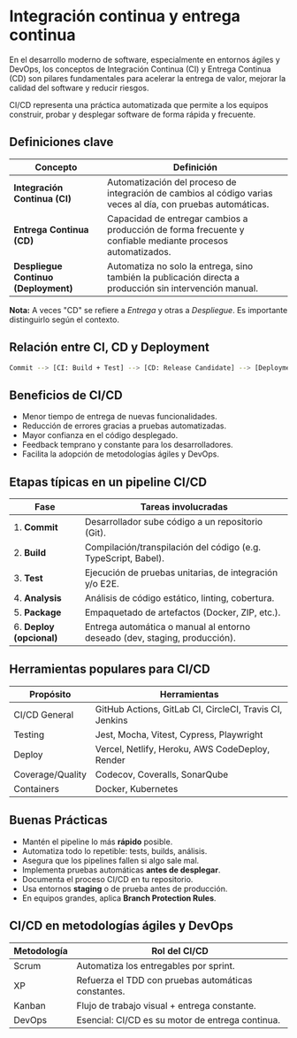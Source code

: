 # **Integración continua y entrega continua**

En el desarrollo moderno de software, especialmente en entornos ágiles y DevOps, los conceptos de Integración Continua (CI) y Entrega Continua (CD) son pilares fundamentales para acelerar la entrega de valor, mejorar la calidad del software y reducir riesgos.

CI/CD representa una práctica automatizada que permite a los equipos construir, probar y desplegar software de forma rápida y frecuente.



## Definiciones clave

| Concepto                             | Definición                                                                                                   |
| ------------------------------------ | ------------------------------------------------------------------------------------------------------------ |
| **Integración Continua (CI)**        | Automatización del proceso de integración de cambios al código varias veces al día, con pruebas automáticas. |
| **Entrega Continua (CD)**            | Capacidad de entregar cambios a producción de forma frecuente y confiable mediante procesos automatizados.   |
| **Despliegue Continuo (Deployment)** | Automatiza no solo la entrega, sino también la publicación directa a producción sin intervención manual.     |

**Nota:** A veces "CD" se refiere a _Entrega_ y otras a _Despliegue_. Es importante distinguirlo según el contexto.



## Relación entre CI, CD y Deployment

```bash
Commit --> [CI: Build + Test] --> [CD: Release Candidate] --> [Deployment: Producción]
```



## Beneficios de CI/CD

- Menor tiempo de entrega de nuevas funcionalidades.    
- Reducción de errores gracias a pruebas automatizadas.
- Mayor confianza en el código desplegado.
- Feedback temprano y constante para los desarrolladores.
- Facilita la adopción de metodologías ágiles y DevOps.



## Etapas típicas en un pipeline CI/CD

| Fase                     | Tareas involucradas                                                        |
| ------------------------ | -------------------------------------------------------------------------- |
| 1. **Commit**            | Desarrollador sube código a un repositorio (Git).                          |
| 2. **Build**             | Compilación/transpilación del código (e.g. TypeScript, Babel).             |
| 3. **Test**              | Ejecución de pruebas unitarias, de integración y/o E2E.                    |
| 4. **Analysis**          | Análisis de código estático, linting, cobertura.                           |
| 5. **Package**           | Empaquetado de artefactos (Docker, ZIP, etc.).                             |
| 6. **Deploy (opcional)** | Entrega automática o manual al entorno deseado (dev, staging, producción). |



## Herramientas populares para CI/CD

| Propósito        | Herramientas                                            |
| ---------------- | ------------------------------------------------------- |
| CI/CD General    | GitHub Actions, GitLab CI, CircleCI, Travis CI, Jenkins |
| Testing          | Jest, Mocha, Vitest, Cypress, Playwright                |
| Deploy           | Vercel, Netlify, Heroku, AWS CodeDeploy, Render         |
| Coverage/Quality | Codecov, Coveralls, SonarQube                           |
| Containers       | Docker, Kubernetes                                      |



## Buenas Prácticas

* Mantén el pipeline lo más **rápido** posible.  
 * Automatiza todo lo repetible: tests, builds, análisis.  
* Asegura que los pipelines fallen si algo sale mal.  
* Implementa pruebas automáticas **antes de desplegar**.  
* Documenta el proceso CI/CD en tu repositorio.  
* Usa entornos **staging** o de prueba antes de producción.  
* En equipos grandes, aplica **Branch Protection Rules**.



## CI/CD en metodologías ágiles y DevOps

|Metodología|Rol del CI/CD|
|---|---|
|Scrum|Automatiza los entregables por sprint.|
|XP|Refuerza el TDD con pruebas automáticas constantes.|
|Kanban|Flujo de trabajo visual + entrega constante.|
|DevOps|Esencial: CI/CD es su motor de entrega continua.|